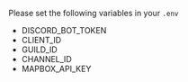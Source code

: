 Please set the following variables in your `.env`
- DISCORD_BOT_TOKEN
- CLIENT_ID
- GUILD_ID
- CHANNEL_ID
- MAPBOX_API_KEY